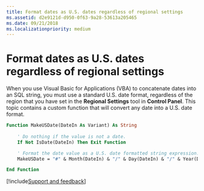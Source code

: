 ```yaml
---
title: Format dates as U.S. dates regardless of regional settings
ms.assetid: d2e9121d-d950-0f63-9a28-53613a205465
ms.date: 09/21/2018
ms.localizationpriority: medium
---
```



# Format dates as U.S. dates regardless of regional settings

When you use Visual Basic for Applications (VBA) to concatenate dates into an SQL string, you must use a standard U.S. date format, regardless of the region that you have set in the **Regional Settings** tool in **Control Panel**. This topic contains a custom function that will convert any date into a U.S. date format.


```vb
Function MakeUSDate(DateIn As Variant) As String 
 
    ' Do nothing if the value is not a date. 
    If Not IsDate(DateIn) Then Exit Function 

    ' Format the date value as a U.S. date formatted string expression.
    MakeUSDate = "#" & Month(DateIn) & "/" & Day(DateIn) & "/" & Year(DateIn) & "#"

End Function
```

[!include[Support and feedback](~/includes/feedback-boilerplate.md)]
